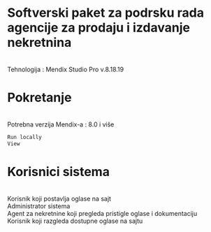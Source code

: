 # Softverski paket za podrsku rada agencije za prodaju i izdavanje nekretnina
 <br />  Tehnologija : Mendix Studio Pro v.8.18.19
# Pokretanje
 <br /> Potrebna verzija Mendix-a : 8.0 i više
 <br />
 ```bash
 Run locally
 View
 ```
 # Korisnici sistema
 <br /> Korisnik koji postavlja oglase na sajt
 <br /> Administrator sistema
 <br /> Agent za nekretnine koji pregleda pristigle oglase i dokumentaciju
 <br /> Korisnik koji razgleda dostupne oglase na sajtu
